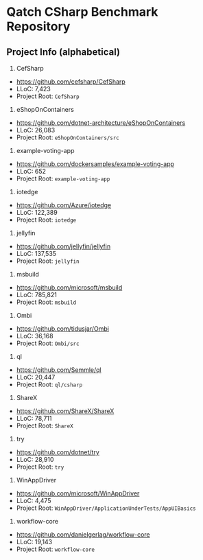 # Qatch CSharp Benchmark Repository 

## Project Info (alphabetical)
1) CefSharp
  - https://github.com/cefsharp/CefSharp
  - LLoC: 7,423
  - Project Root: `CefSharp`
1) eShopOnContainers
  - https://github.com/dotnet-architecture/eShopOnContainers
  - LLoC: 26,083
  - Project Root: `eShopOnContainers/src`
1) example-voting-app
  - https://github.com/dockersamples/example-voting-app
  - LLoC: 652
  - Project Root: `example-voting-app`
1) iotedge
  - https://github.com/Azure/iotedge
  - LLoC: 122,389
  - Project Root: `iotedge`
1) jellyfin
  - https://github.com/jellyfin/jellyfin
  - LLoC: 137,535
  - Project Root: `jellyfin`
1) msbuild
  - https://github.com/microsoft/msbuild
  - LLoC: 785,821
  - Project Root: `msbuild`
1) Ombi
  - https://github.com/tidusjar/Ombi
  - LLoC: 36,168
  - Project Root: `Ombi/src`
1) ql
  - https://github.com/Semmle/ql
  - LLoC: 20,447
  - Project Root: `ql/csharp`
1) ShareX
  - https://github.com/ShareX/ShareX
  - LLoC: 78,711
  - Project Root: `ShareX`
1) try
  - https://github.com/dotnet/try
  - LLoC: 28,910
  - Project Root: `try`
1) WinAppDriver
  - https://github.com/microsoft/WinAppDriver
  - LLoC: 4,475
  - Project Root: `WinAppDriver/ApplicationUnderTests/AppUIBasics`
1) workflow-core
  - https://github.com/danielgerlag/workflow-core
  - LLoC: 19,143
  - Project Root: `workflow-core`
